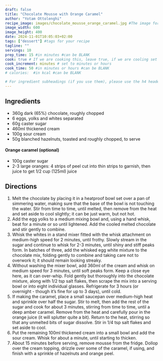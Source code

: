 ```yaml
---
draft: false
title: "Chocolate Mousse with Orange Caramel"
author: "Yotam Ottolenghi"
recipe_image: images/chocolate_mousse_orange_caramel.jpg #The image for your recipe
image_width: 600
image_height: 400
date: 2024-11-01T10:05:03+02:00
tags: ["dessert"] #tags for your recipe
tagline: ""
servings: 10
prep_time: 15 #in minutes #can be BLANK
cook: true # If we are cooking this, leave true, if we are cooling set to false
cook_increment: minutes # set to minutes or hours
cook_time: 50 #in minutes or hours #can be BLANK
# calories:  #in kcal #can be BLANK

# For ingredient subheadings (if you use them), please use the h4 header.  For print view I have those elements targeted
---
```



## Ingredients

- 360g dark (65%) chocolate, roughly chopped
- 6 eggs, yolks and whites separated
- 60g caster sugar
- 460ml thickened cream
- 100g sour cream
- 50g blanched hazelnuts, toasted and roughly chopped, to serve

#### Orange caramel (optional)
- 100g caster sugar
- 2-3 large oranges: 4 strips of peel cut into thin strips to garnish, then juice to get 1/2 cup (125ml) juice

## Directions

1. Melt the chocolate by placing it in a heatproof bowl set over a pan of simmering water, making sure that the base of the bowl is not touching the water. Stir from time to time, until melted, then remove from the heat and set aside to cool slightly; it can be just warm, but not hot.
2. Add the egg yolks to a medium mixing bowl and, using a hand whisk, beat for a minute or so until lightened. Add the cooled melted chocolate and stir gently to combine.
3. Whisk the whites in a stand mixer fitted with the whisk attachment on medium-high speed for 2 minutes, until frothy. Slowly stream in the sugar and continue to whisk for 2-3 minutes, until shiny and stiff peaks form. In batches of three, add the whisked egg white mixture to the chocolate mix, folding gently to combine and taking care not to overwork it; it should remain looking streaky.
4. Without washing the mixer bowl, add 360ml of the cream and whisk on medium speed for 3 minutes, until soft peaks form. Keep a close eye here, as it can over-whip. Fold gently but thoroughly into the chocolate mixture, along with 1/2 tsp salt flakes, then scrape the mix into a serving bowl or into eight individual glasses. Refrigerate for 3 hours (or overnight - though it’s fine for up to 3 days), until cold.
5. If making the caramel, place a small saucepan over medium-high heat and sprinkle over half the sugar. Stir to melt, then add the rest of the sugar and cook for about 3 minutes, stirring from time to time, until a deep amber caramel. Remove from the heat and carefully pour in the orange juice (it will splutter quite a bit). Return to the heat, stirring so that any unmelted bits of sugar dissolve. Stir in 1/4 tsp salt flakes and set aside to cool.
6. Put the remaining 100ml thickened cream into a small bowl and add the sour cream. Whisk for about a minute, until starting to thicken.
7. About 15 minutes before serving, remove mousse from the fridge. Dollop over the cream topping, drizzle over some of the caramel, if using, and finish with a sprinkle of hazelnuts and orange peel.